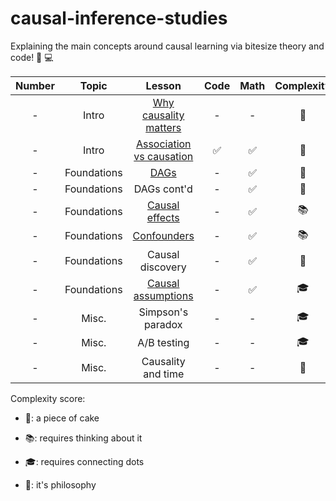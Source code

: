 # causal-inference-studies

Explaining the main concepts around causal learning via bitesize theory and code! :closed_book: :computer:

| Number | Topic | Lesson | Code | Math | Complexity |
| :-----------: | :-----------: | :-----------: | :-----------: | :-----------: | :-----------: |
| - | Intro  | [Why causality matters](why_causality_matters.md) | - | - | :cake:
| - | Intro | [Association vs causation](association_vs_causation.md) |  :white_check_mark: | :white_check_mark: | :cake:
| - | Foundations | [DAGs](dags.md) |  - | :white_check_mark: | :cake:
| - | Foundations | DAGs cont'd |  - | :white_check_mark: | :cake:
| - | Foundations | [Causal effects](causal_effects.md) |  - | :white_check_mark: | :books:
| - | Foundations | [Confounders](confounders.md) |  - | :white_check_mark: | :books:
| - | Foundations | Causal discovery |  - | :white_check_mark: | :cake:
| - | Foundations | [Causal assumptions](causal_assumptions.md) |  - | :white_check_mark: | :mortar_board:
| - | Misc. | Simpson's paradox |  - | - | :mortar_board:
| - | Misc. | A/B testing |  - | - | :mortar_board:
| - | Misc. | Causality and time |  - | - | :thought_balloon:


Complexity score: 

- :cake:: a piece of cake

- :books:: requires thinking about it
  
- :mortar_board:: requires connecting dots
  
- :thought_balloon:: it's philosophy